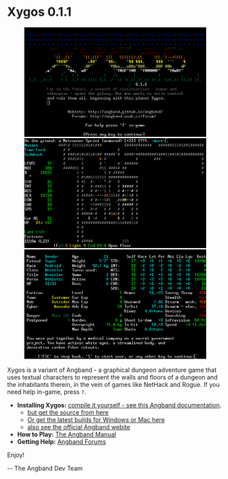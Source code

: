 # Xygos 0.1.1

<p align="center">
  <img src="screenshots/title.png" width="425"/>
  <img src="screenshots/game.png" width="425"/>
  <img src="screenshots/char.png" width="425"/>
</p>

Xygos is a variant of Angband - a graphical dungeon adventure game that uses
textual characters to represent the walls and floors of a dungeon and the
inhabitants therein, in the vein of games like NetHack and Rogue.
If you need help in-game, press `?`.

- **Installing Xygos:** [compile it yourself - see this Angband documentation](https://angband.readthedocs.io/en/latest/hacking/compiling.html).
	- [but get the source from here](https://github.com/msearle5/xygos)
	- [Or get the latest builds for Windows or Mac here](https://github.com/msearle5/xygos/releases)
	- [also see the official Angband webite](https://angband.github.io/angband/)
- **How to Play:** [The Angband Manual](https://angband.readthedocs.io/en/latest/)
- **Getting Help:** [Angband Forums](http://angband.oook.cz/forum/)

Enjoy!

-- The Angband Dev Team
